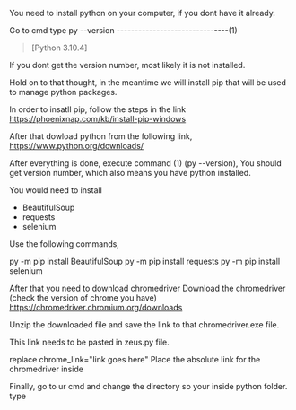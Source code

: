 You need to install python on your computer, if you dont have it already.

Go to cmd
type 
py --version                         -------------------------------(1)
>[Python 3.10.4]

If you dont get the version number, most likely it is not installed.

Hold on to that thought, in the meantime we will install pip that will be used to manage python packages.

In order to insatll pip, follow the steps in the link
https://phoenixnap.com/kb/install-pip-windows

After that dowload python from the following link,
https://www.python.org/downloads/

After everything is done, execute command (1) (py --version),
You should get version number, which also means you have python installed.


You would need to install
- BeautifulSoup
- requests
- selenium

Use the following commands,

py -m pip install BeautifulSoup
py -m pip install requests
py -m pip install selenium


After that you need to download chromedriver
Download the chromedriver (check the version of chrome you have)
https://chromedriver.chromium.org/downloads

Unzip the downloaded file and save the link to that chromedriver.exe file.
 
This link needs to be pasted in zeus.py file.

replace chrome_link="link goes here"
Place the absolute link for the chromedriver inside

Finally, go to ur cmd and change the directory so your inside python folder.
type



